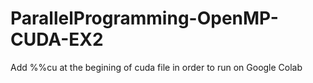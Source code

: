 # ParallelProgramming-OpenMP-CUDA-EX2
Add %%cu at the begining of cuda file in order to run on Google Colab

